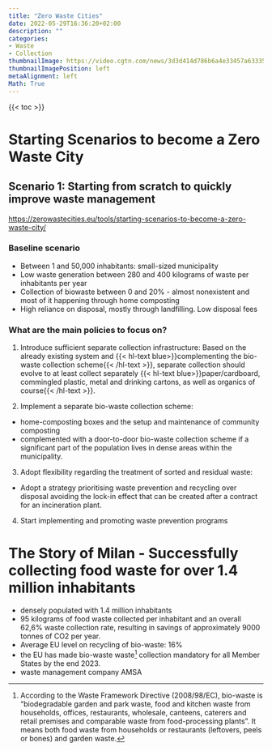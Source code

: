 ```yaml
---
title: "Zero Waste Cities"
date: 2022-05-29T16:36:20+02:00
description: ""
categories:
- Waste
- Collection
thumbnailImage: https://video.cgtn.com/news/3d3d414d786b6a4e33457a6333566d54/video/2df6a2342d854c57bec99be41c440257/2df6a2342d854c57bec99be41c440257.jpg
thumbnailImagePosition: left
metaAlignment: left
Math: True
---
```

<!--more-->
{{< toc >}}
# Starting Scenarios to become a Zero Waste City
## Scenario 1: Starting from scratch to quickly improve waste management
https://zerowastecities.eu/tools/starting-scenarios-to-become-a-zero-waste-city/
### Baseline scenario
* Between 1 and 50,000 inhabitants: small-sized municipality
* Low waste generation between 280 and 400 kilograms of waste per
inhabitants per year
* Collection of biowaste between 0 and 20% - almost nonexistent and most
of it happening through home composting
* High reliance on disposal, mostly through landfilling. Low disposal fees

### What are the main policies to focus on?
1. Introduce sufficient separate collection infrastructure:
Based on the already existing system and {{< hl-text blue>}}complementing the bio-waste collection scheme{{< /hl-text >}}, separate collection should evolve to at least collect separately {{< hl-text blue>}}paper/cardboard, commingled plastic, metal and drinking cartons, as well as organics of course{{< /hl-text >}}.

2. Implement a separate bio-waste collection scheme:
* home-composting boxes and the setup and maintenance of community composting
* complemented with a door-to-door bio-waste collection scheme if a significant part of the population lives in dense areas within the municipality.

3. Adopt flexibility regarding the treatment of sorted and residual waste:
* Adopt a strategy prioritising waste prevention and recycling over disposal avoiding the lock-in effect that can be created after a contract for an incineration plant.

4. Start implementing and promoting waste prevention programs

# The Story of Milan - Successfully collecting food waste for over 1.4 million inhabitants
* densely populated with 1.4 million inhabitants
* 95 kilograms of food waste collected per inhabitant and an overall 62,6% waste collection rate, resulting in savings of approximately 9000 tonnes of CO2 per year.
* Average EU level on recycling of bio-waste: 16%
* the EU has made bio-waste waste[^biow] collection mandatory for all Member States by the end 2023.
* waste management company AMSA

[^biow]: According to the Waste Framework Directive (2008/98/EC), bio-waste is “biodegradable garden and park waste, food and kitchen waste from households, offices, restaurants, wholesale, canteens, caterers and retail premises and comparable waste from food-processing plants”. It means both food waste from
households or restaurants (leftovers, peels or bones) and garden waste.
